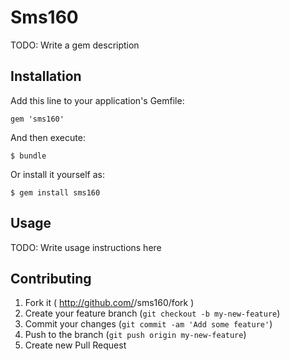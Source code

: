 # Sms160

TODO: Write a gem description

## Installation

Add this line to your application's Gemfile:

    gem 'sms160'

And then execute:

    $ bundle

Or install it yourself as:

    $ gem install sms160

## Usage

TODO: Write usage instructions here

## Contributing

1. Fork it ( http://github.com/<my-github-username>/sms160/fork )
2. Create your feature branch (`git checkout -b my-new-feature`)
3. Commit your changes (`git commit -am 'Add some feature'`)
4. Push to the branch (`git push origin my-new-feature`)
5. Create new Pull Request
